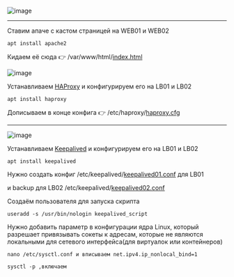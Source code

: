 ![image](https://github.com/user-attachments/assets/4f38ef37-7ec1-4df0-a89b-2e63b5bc62b6)

----
Ставим апаче с кастом страницей на WEB01 и WEB02

```
apt install apache2
```

Кидаем её сюда 👉 /var/www/html/[index.html](https://github.com/Wireflex/Network/blob/36f8db45a1bba9e727d20d0f8be60a77e5244818/HaProxy%7CKeepalived/index.html)

![image](https://github.com/Wireflex/Network/assets/165675775/71c22c76-663b-4b2e-84d1-074d0bf93b98)

Устанавливаем [HAProxy](https://www.haproxy.org/) и конфигурируем его на LB01 и LB02

```
apt install haproxy
```

Дописываем в конце конфига 👉 /etc/haproxy/[haproxy.cfg](https://github.com/Wireflex/Network/blob/3c20f3e768978ad461492429995c3861ac6909f3/HaProxy%7CKeepalived/haproxy.cfg)

----

![image](https://github.com/user-attachments/assets/7996ff93-2ae3-46a5-9c8d-2b33bc1c7f49)

Устанавливаем [Keepalived](https://www.keepalived.org/) и конфигурируем его на LB01 и LB02

```
apt install keepalived
```

Нужно создать конфиг /etc/keepalived/[keepalived01.conf](https://github.com/Wireflex/Network/blob/d9e95c2483354346ff506ec1314512e083581b22/HaProxy%7CKeepalived/keepalived01.conf) для LB01

и backup для LB02    /etc/keepalived/[keepalived02.conf](https://github.com/Wireflex/Network/blob/d9e95c2483354346ff506ec1314512e083581b22/HaProxy%7CKeepalived/keepalived02.conf)

Создаём пользователя для запуска скрипта

```
useradd -s /usr/bin/nologin keepalived_script
```

Нужно добавить параметр в конфигурации ядра Linux, который разрешает привязывать сокеты к адресам, которые не являются локальными для сетевого интерфейса(для виртуалок или контейнеров)

```
nano /etc/sysctl.conf и вписываем net.ipv4.ip_nonlocal_bind=1

sysctl -p ,включаем
```
